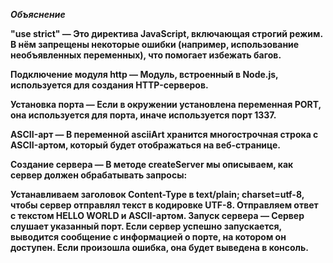 ***Объяснение***

**"use strict" — Это директива JavaScript, включающая строгий режим. В нём запрещены некоторые ошибки (например, использование необъявленных переменных), что помогает избежать багов.**

**Подключение модуля http — Модуль, встроенный в Node.js, используется для создания HTTP-серверов.**

**Установка порта — Если в окружении установлена переменная PORT, она используется для порта, иначе используется порт 1337.**

**ASCII-арт — В переменной asciiArt хранится многострочная строка с ASCII-артом, который будет отображаться на веб-странице.**

**Создание сервера — В методе createServer мы описываем, как сервер должен обрабатывать запросы:**

**Устанавливаем заголовок Content-Type в text/plain; charset=utf-8, чтобы сервер отправлял текст в кодировке UTF-8.
Отправляем ответ с текстом HELLO WORLD и ASCII-артом.
Запуск сервера — Сервер слушает указанный порт. Если сервер успешно запускается, выводится сообщение с информацией о порте, на котором он доступен. Если произошла ошибка, она будет выведена в консоль.**
